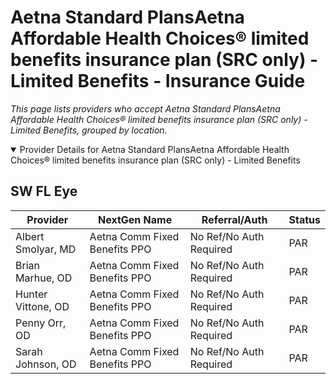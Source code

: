 # Aetna Standard PlansAetna Affordable Health Choices® limited benefits insurance plan (SRC only) - Limited Benefits - Insurance Guide

*This page lists providers who accept Aetna Standard PlansAetna Affordable Health Choices® limited benefits insurance plan (SRC only) - Limited Benefits, grouped by location.*

<details open><summary>Provider Details for Aetna Standard PlansAetna Affordable Health Choices® limited benefits insurance plan (SRC only) - Limited Benefits</summary>

## SW FL Eye

| Provider | NextGen Name | Referral/Auth | Status |
|----------|-------------|--------------|--------|
| Albert Smolyar, MD | Aetna Comm Fixed Benefits PPO | No Ref/No Auth Required | PAR |
| Brian Marhue, OD | Aetna Comm Fixed Benefits PPO | No Ref/No Auth Required | PAR |
| Hunter Vittone, OD | Aetna Comm Fixed Benefits PPO | No Ref/No Auth Required | PAR |
| Penny Orr, OD | Aetna Comm Fixed Benefits PPO | No Ref/No Auth Required | PAR |
| Sarah Johnson, OD | Aetna Comm Fixed Benefits PPO | No Ref/No Auth Required | PAR |

</details>

